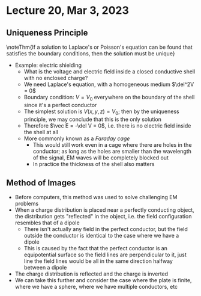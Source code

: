 # Lecture 20, Mar 3, 2023

## Uniqueness Principle

\noteThm{If a solution to Laplace's or Poisson's equation can be found that satisfies the boundary conditions, then the solution must be unique}

* Example: electric shielding
	* What is the voltage and electric field inside a closed conductive shell with no enclosed charge?
	* We need Laplace's equation, with a homogeneous medium $\del^2V = 0$
	* Boundary condition: $V = V_0$ everywhere on the boundary of the shell since it's a perfect conductor
	* The simplest solution is $V(x, y, z) = V_0$; then by the uniqueness principle, we may conclude that this is the only solution
	* Therefore $\vec E = -\del V = 0$, i.e. there is no electric field inside the shell at all
	* More commonly known as a *Faraday cage*
		* This would still work even in a cage where there are holes in the conductor; as long as the holes are smaller than the wavelength of the signal, EM waves will be completely blocked out
		* In practice the thickness of the shell also matters

## Method of Images

* Before computers, this method was used to solve challenging EM problems
* When a charge distribution is placed near a perfectly conducting object, the distribution gets "reflected" in the object, i.e. the field configuration resembles that of a dipole
	* There isn't actually any field in the perfect conductor, but the field outside the conductor is identical to the case where we have a dipole
	* This is caused by the fact that the perfect conductor is an equipotential surface so the field lines are perpendicular to it, just line the field lines would be all in the same direction halfway between a dipole
* The charge distribution is reflected and the charge is inverted
* We can take this further and consider the case where the plate is finite, where we have a sphere, where we have multiple conductors, etc

